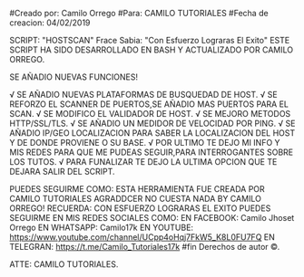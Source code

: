 #Creado por: Camilo Orrego
#Para: CAMILO TUTORIALES
#Fecha de creacion: 04/02/2019

SCRIPT: "HOSTSCAN"
Frace Sabia: "Con Esfuerzo Lograras El Exito"
ESTE SCRIPT HA SIDO DESARROLLADO EN BASH Y 
ACTUALIZADO POR CAMILO ORREGO.

SE AÑADIO NUEVAS FUNCIONES!

√ SE AÑADIO NUEVAS PLATAFORMAS DE BUSQUEDAD DE 
HOST.
√ SE REFORZO EL SCANNER DE PUERTOS,SE AÑADIO MAS 
PUERTOS PARA EL SCAN.
√ SE MODIFICO EL VALIDADOR DE HOST.
√ SE MEJORO METODOS HTTP/SSL/TLS.
√ SE AÑADIO UN MEDIDOR DE VELOCIDAD POR PING.
√ SE AÑADIO IP/GEO LOCALIZACION PARA SABER LA 
LOCALIZACION DEL HOST Y DE DONDE PROVIENE O SU 
BASE.
√ POR ULTIMO TE DEJO MI INFO Y MIS REDES PARA QUE 
ME PUDEAS SEGUIR,PARA INTERROGANTES SOBRE LOS 
TUTOS.
√ PARA FUNALIZAR TE DEJO LA ULTIMA OPCION QUE TE 
DEJARA SALIR DEL SCRIPT.

PUEDES SEGUIRME COMO:
ESTA HERRAMIENTA FUE CREADA POR CAMILO TUTORIALES
AGRADDCER NO CUESTA NADA BY CAMILO ORREGO!
RECUERDA: CON ESFUERZO LOGRARAS EL EXITO
PUEDES SEGUIRME EN MIS REDES SOCIALES COMO:
EN FACEBOOK: Camilo Jhoset Orrego
EN WHATSAPP: Camilo17k
EN YOUTUBE: 
https://www.youtube.com/channel/UCpp4oHqj7FkW5_K8L0FU7FQ
EN TELEGRAN: https://t.me/Camilo_Tutoriales17k
#fin
Derechos de autor ©.

ATTE: CAMILO TUTORIALES.
